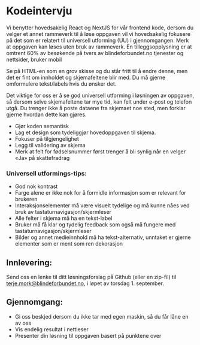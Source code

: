 # Kodeintervju

Vi benytter hovedsakelig React og NextJS for vår frontend kode, dersom du velger et annet rammeverk til å løse oppgaven vil vi hovedsakelig fokusere på det som er relatert til universell utforming (UU) i gjennomgangen. Merk at oppgaven kan løses uten bruk av rammeverk. En tilleggsopplysning er at omtrent 60% av besøkende på tvers av blindeforbundet.no tjenester og nettsider, bruker mobil

Se på HTML-en som en grov skisse og du står fritt til å endre denne, men det er fint om innholdet og skjemafeltene blir med. Du må gjerne omformulere tekst/labels hvis du ønsker det.

Det viktige for oss er å se god universell utforming i løsningen av oppgaven, så dersom selve skjemafeltene tar mye tid, kan felt under e-post og telefon utgå. Du trenger ikke å poste dataene fra skjemaet noe sted, men forklar gjerne hvordan dette kan gjøres.

- Gjør koden semantisk
- Lag et design som tydeliggjør hovedoppgaven til skjema.
- Fokuser på tilgjengelighet
- Legg til validering av skjema
- Merk at felt for fødselsnummer først trenger å bli synlig når en velger «Ja» på skattefradrag

### Universell utformings-tips:

- God nok kontrast
- Farge alene er ikke nok for å formidle informasjon som er relevant for brukeren
- Interaksjonselementer må være visuelt tydelige og må kunne nåes ved bruk av tastaturnavigasjon/skjermleser
- Alle felter i skjema må ha en tekst-label
- Bruker må få klar og tydelig feedback som også må fungere med tastaturnavigasjon/skjermleser
- Bilder og annet medieinnhold må ha tekst-alternativ, unntaket er gjerne elementer som er ment som ren dekorasjon

## Innlevering:

Send oss en lenke til ditt løsningsforslag på Github (eller en zip-fil) til terje.mork@blindeforbundet.no, i løpet av torsdag 1. september.

## Gjennomgang:

- Gi oss beskjed dersom du ikke tar med egen maskin, så du får låne en av oss
- Vis endelig resultat i nettleser
- Presenter din løsning til oppgaven basert på punktene over
